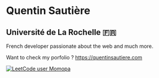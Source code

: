 # Quentin Sautière
## Université de La Rochelle 🇫🇷
French developer passionate about the web and much more.   

Want to check my porfolio ? https://quentinsautiere.com

[![LeetCode user Momopa](https://img.shields.io/badge/dynamic/json?style=social&labelColor=black&color=%23ffa116&label=Solved&query=solvedOverTotal&url=https%3A%2F%2Fleetcode-badge.vercel.app%2Fapi%2Fusers%2FMomopa&logo=leetcode&logoColor=yellow)](https://leetcode.com/Momopa/)
